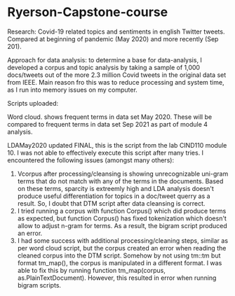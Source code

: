 # Ryerson-Capstone-course
Research:
Covid-19 related topics and sentiments in english Twitter tweets. Compared at beginning of pandemic (May 2020) and more recently (Sep 201).

Approach for data analysis: to determine a base for data-analysis, I developed a corpus and topic analysis by taking a sample of 1,000 docs/tweets out of the more 2.3 million Covid tweets in the original data set from IEEE. Main reason fro this was to reduce processing and system time, as I run into memory issues on my computer.

Scripts uploaded:

Word cloud. shows frequent terms in data set May 2020. These will be compared to frequent terms in data set Sep 2021 as part of module 4 analysis.

LDAMay2020 updated FINAL, this is the script from the lab CIND110 module 10. I was not able to effectively execute this script after many tries. 
I encountered the following issues (amongst many others): 
1) Vcorpus after processing/cleansing is showing unrecognizable uni-gram terms that do not match with any of the terms in the documents. Based on these terms, sparcity is extreemly high and LDA analysis doesn't produce useful differentiation for topics in a doc/tweet querry as a result. So, I doubt that DTM script after data cleansing is correct.
2) I tried running a corpus with function Corpus() which did produce terms as expected, but function Corpus() has fixed tokenization which doesn't allow to adjust n-gram for terms. As a result, the bigram script produced an error.
3) I had some success with additional processing/cleaning steps, similar as per word cloud script, but the corpus created an error when reading the cleaned corpus into the DTM script. Somehow by not using tm::tm but format tm_map(), the corpus is manipulated in a different format. I was able to fix this by running function tm_map(corpus, as.PlainTextDocument). However, this resulted in error when running bigram scripts.





